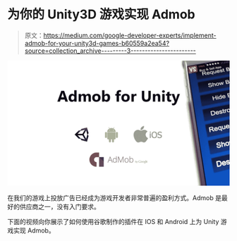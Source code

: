 # 为你的 Unity3D 游戏实现 Admob

> 原文：<https://medium.com/google-developer-experts/implement-admob-for-your-unity3d-games-b60559a2ea54?source=collection_archive---------3----------------------->

![](img/5fdfc982a6b450c75c026ff85d4434f6.png)

在我们的游戏上投放广告已经成为游戏开发者非常普遍的盈利方式。Admob 是最好的供应商之一，没有入门要求。

下面的视频向你展示了如何使用谷歌制作的插件在 IOS 和 Android 上为 Unity 游戏实现 Admob。